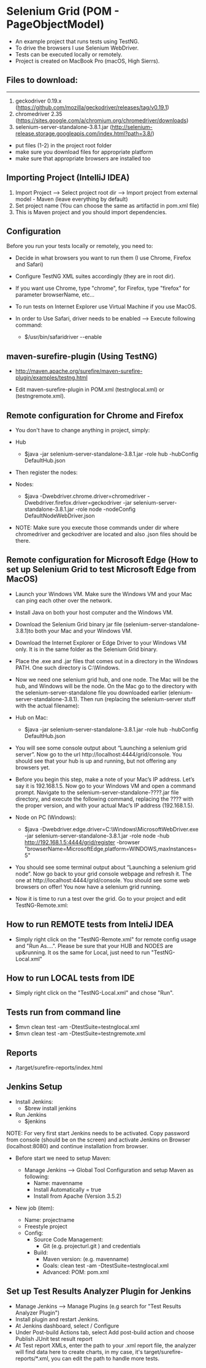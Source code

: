 # Selenium Grid (POM - PageObjectModel)

- An example project that runs tests using TestNG.
- To drive the browsers I use Selenium WebDriver.
- Tests can be executed locally or remotely.
- Project is created on MacBook Pro (macOS, High Sierrs).

## Files to download:
*****************************
1. geckodriver 0.19.x (https://github.com/mozilla/geckodriver/releases/tag/v0.19.1)
2. chromedriver 2.35 (https://sites.google.com/a/chromium.org/chromedriver/downloads)
3. selenium-server-standalone-3.8.1.jar (http://selenium-release.storage.googleapis.com/index.html?path=3.8/)

- put files (1-2) in the project root folder
- make sure you download files for appropriate platform
- make sure that appropriate browsers are installed too

## Importing Project (IntelliJ IDEA)
1. Import Project --> Select project root dir --> Import project from external model - Maven (leave everything by default)
2. Set project name (You can choose the same as artifactid in pom.xml file)
2. This is Maven project and you should import dependencies.

## Configuration
Before you run your tests locally or remotely, you need to:

* Decide in what browsers you want to run them (I use Chrome, Firefox and Safari) 
* Configure TestNG XML suites accordingly (they are in root dir).
* If you want use Chrome, type "chrome", for Firefox, type "firefox" for parameter browserName, etc...
* To run tests on Internet Explorer use Virtual Machine if you use MacOS.
* In order to Use Safari, driver needs to be enabled --> Execute following command:
  
  - $/usr/bin/safaridriver --enable

## maven-surefire-plugin (Using TestNG)
- http://maven.apache.org/surefire/maven-surefire-plugin/examples/testng.html
* Edit maven-surefire-plugin in POM.xml (<suiteXmlFile>testnglocal.xml</suiteXmlFile>) or (<suiteXmlFile>testngremote.xml</suiteXmlFile>).


## Remote configuration for Chrome and Firefox
- You don't have to change anything in project, simply:

- Hub

  - $java -jar selenium-server-standalone-3.8.1.jar -role hub -hubConfig DefaultHub.json

- Then register the nodes:

- Nodes:

  - $java -Dwebdriver.chrome.driver=chromedriver -Dwebdriver.firefox.driver=geckodriver -jar selenium-server-standalone-3.8.1.jar -role node -nodeConfig DefaultNodeWebDriver.json

- NOTE: Make sure you execute those commands under dir where chromedriver and geckodriver are located and also .json files should be there.


## Remote configuration for Microsoft Edge (How to set up Selenium Grid to test Microsoft Edge from MacOS)
- Launch your Windows VM. Make sure the Windows VM and your Mac can ping each other over the network.
- Install Java on both your host computer and the Windows VM.
- Download the Selenium Grid binary jar file (selenium-server-standalone-3.8.1)to both your Mac and your Windows VM. 
- Download the Internet Explorer or Edge Driver to your Windows VM only. It is in the same folder as the Selenium Grid binary.
- Place the .exe and .jar files that comes out in a directory in the Windows PATH. One such directory is C:\Windows\.
- Now we need one selenium grid hub, and one node. The Mac will be the hub, and Windows will be the node. 
  On the Mac go to the directory with the selenium-server-standalone file you downloaded earlier (elenium-server-standalone-3.8.1).
  Then run (replacing the selenium-server stuff with the actual filename):

- Hub on Mac:

  - $java -jar selenium-server-standalone-3.8.1.jar -role hub -hubConfig DefaultHub.json

- You will see some console output about “Launching a selenium grid server”. Now go to the url http://localhost:4444/grid/console. You should see that your hub is up and running, but not offering any browsers yet.

- Before you begin this step, make a note of your Mac’s IP address. Let’s say it is 192.168.1.5. 
  Now go to your Windows VM and open a command prompt. Navigate to the selenium-server-standalone-????.jar file directory, and execute the following command, replacing the ???? with the proper version, and  with your actual Mac’s IP address (192.168.1.5).

- Node on PC (Windows):

  - $java -Dwebdriver.edge.driver=C:\Windows\MicrosoftWebDriver.exe -jar selenium-server-standalone-3.8.1.jar -role node -hub http://192.168.1.5:4444/grid/register -browser "browserName=MicrosoftEdge,platform=WINDOWS,maxInstances=5"

- You should see some terminal output about “Launching a selenium grid node”. Now go back to your grid console webpage and refresh it. The one at http://localhost:4444/grid/console. You should see some web browsers on offer! You now have a selenium grid running.

- Now it is time to run a test over the grid. Go to your project and edit TestNG-Remote.xml:
  <parameter name="browserName" value="edge" />


## How to run REMOTE tests from InteliJ IDEA
- Simply right click on the "TestNG-Remote.xml" for remote config usage and "Run As....".
Please be sure that your HUB and NODES are up&running.
It os the same for Local, just need to run "TestNG-Local.xml"

## How to run LOCAL tests from IDE
- Simply right click on the "TestNG-Local.xml" and chose "Run".

## Tests run from command line
- $mvn clean test -am -DtestSuite=testnglocal.xml 
- $mvn clean test -am -DtestSuite=testngremote.xml 

## Reports
- /target/surefire-reports/index.html

## Jenkins Setup
- Install Jenkins:
  - $brew install jenkins
- Run Jenkins
  - $jenkins

NOTE: For very first start Jenkins needs to be activated. Copy password from console (should be on the screen) and activate Jenkins on Browser (localhost:8080) and continue installation from browser.

- Before start we need to setup Maven:
  - Manage Jenkins --> Global Tool Configuration and setup Maven as following:
    - Name: mavenname
    - Install Automatically = true
    - Install from Apache (Version 3.5.2)
    
- New job (item):
    - Name: projectname
    - Freestyle project
    - Config: 
      - Source Code Management: 
        - Git (e.g. projecturl.git ) and credentials
      - Build: 
        - Maven version: (e.g. mavenname)
        - Goals: clean test -am -DtestSuite=testnglocal.xml
        - Advanced: POM: pom.xml

## Set up Test Results Analyzer Plugin for Jenkins
- Manage Jenkins --> Manage Plugins (e.g search for "Test Results Analyzer Plugin")
- Install plugin and restart Jenkins.
- At Jenkins dashboard, select <your project> / Configure
- Under Post-build Actions tab, select Add post-build action and choose Publish JUnit test result report
- At Test report XMLs, enter the path to your .xml report file, the analyzer will find data here to create charts, in my    case, it's target/surefire-reports/*.xml, you can edit the path to handle more tests.
